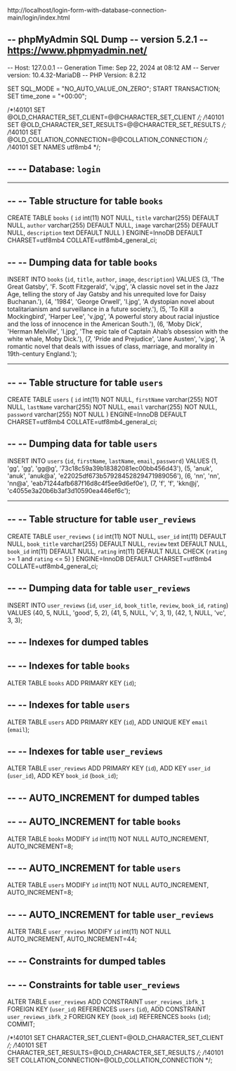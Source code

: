 
http://localhost/login-form-with-database-connection-main/login/index.html

-- phpMyAdmin SQL Dump
-- version 5.2.1
-- https://www.phpmyadmin.net/
--
-- Host: 127.0.0.1
-- Generation Time: Sep 22, 2024 at 08:12 AM
-- Server version: 10.4.32-MariaDB
-- PHP Version: 8.2.12

SET SQL_MODE = "NO_AUTO_VALUE_ON_ZERO";
START TRANSACTION;
SET time_zone = "+00:00";


/*!40101 SET @OLD_CHARACTER_SET_CLIENT=@@CHARACTER_SET_CLIENT */;
/*!40101 SET @OLD_CHARACTER_SET_RESULTS=@@CHARACTER_SET_RESULTS */;
/*!40101 SET @OLD_COLLATION_CONNECTION=@@COLLATION_CONNECTION */;
/*!40101 SET NAMES utf8mb4 */;

--
-- Database: `login`
--

-- --------------------------------------------------------

--
-- Table structure for table `books`
--

CREATE TABLE `books` (
  `id` int(11) NOT NULL,
  `title` varchar(255) DEFAULT NULL,
  `author` varchar(255) DEFAULT NULL,
  `image` varchar(255) DEFAULT NULL,
  `description` text DEFAULT NULL
) ENGINE=InnoDB DEFAULT CHARSET=utf8mb4 COLLATE=utf8mb4_general_ci;

--
-- Dumping data for table `books`
--

INSERT INTO `books` (`id`, `title`, `author`, `image`, `description`) VALUES
(3, 'The Great Gatsby', 'F. Scott Fitzgerald', 'v.jpg', 'A classic novel set in the Jazz Age, telling the story of Jay Gatsby and his unrequited love for Daisy Buchanan.'),
(4, '1984', 'George Orwell', 'l.jpg', 'A dystopian novel about totalitarianism and surveillance in a future society.'),
(5, 'To Kill a Mockingbird', 'Harper Lee', 'v.jpg', 'A powerful story about racial injustice and the loss of innocence in the American South.'),
(6, 'Moby Dick', 'Herman Melville', 'l.jpg', 'The epic tale of Captain Ahab’s obsession with the white whale, Moby Dick.'),
(7, 'Pride and Prejudice', 'Jane Austen', 'v.jpg', 'A romantic novel that deals with issues of class, marriage, and morality in 19th-century England.');

-- --------------------------------------------------------

--
-- Table structure for table `users`
--

CREATE TABLE `users` (
  `id` int(11) NOT NULL,
  `firstName` varchar(255) NOT NULL,
  `lastName` varchar(255) NOT NULL,
  `email` varchar(255) NOT NULL,
  `password` varchar(255) NOT NULL
) ENGINE=InnoDB DEFAULT CHARSET=utf8mb4 COLLATE=utf8mb4_general_ci;

--
-- Dumping data for table `users`
--

INSERT INTO `users` (`id`, `firstName`, `lastName`, `email`, `password`) VALUES
(1, 'gg', 'gg', 'gg@g', '73c18c59a39b18382081ec00bb456d43'),
(5, 'anuk', 'anuk', 'anuk@a', 'e22025df673b57928452829471989056'),
(6, 'nn', 'nn', 'nn@a', 'eab71244afb687f16d8c4f5ee9d6ef0e'),
(7, 'f', 'f', 'kkn@j', 'c4055e3a20b6b3af3d10590ea446ef6c');

-- --------------------------------------------------------

--
-- Table structure for table `user_reviews`
--

CREATE TABLE `user_reviews` (
  `id` int(11) NOT NULL,
  `user_id` int(11) DEFAULT NULL,
  `book_title` varchar(255) DEFAULT NULL,
  `review` text DEFAULT NULL,
  `book_id` int(11) DEFAULT NULL,
  `rating` int(11) DEFAULT NULL CHECK (`rating` >= 1 and `rating` <= 5)
) ENGINE=InnoDB DEFAULT CHARSET=utf8mb4 COLLATE=utf8mb4_general_ci;

--
-- Dumping data for table `user_reviews`
--

INSERT INTO `user_reviews` (`id`, `user_id`, `book_title`, `review`, `book_id`, `rating`) VALUES
(40, 5, NULL, 'good', 5, 2),
(41, 5, NULL, 'v', 3, 1),
(42, 1, NULL, 'vc', 3, 3);

--
-- Indexes for dumped tables
--

--
-- Indexes for table `books`
--
ALTER TABLE `books`
  ADD PRIMARY KEY (`id`);

--
-- Indexes for table `users`
--
ALTER TABLE `users`
  ADD PRIMARY KEY (`id`),
  ADD UNIQUE KEY `email` (`email`);

--
-- Indexes for table `user_reviews`
--
ALTER TABLE `user_reviews`
  ADD PRIMARY KEY (`id`),
  ADD KEY `user_id` (`user_id`),
  ADD KEY `book_id` (`book_id`);

--
-- AUTO_INCREMENT for dumped tables
--

--
-- AUTO_INCREMENT for table `books`
--
ALTER TABLE `books`
  MODIFY `id` int(11) NOT NULL AUTO_INCREMENT, AUTO_INCREMENT=8;

--
-- AUTO_INCREMENT for table `users`
--
ALTER TABLE `users`
  MODIFY `id` int(11) NOT NULL AUTO_INCREMENT, AUTO_INCREMENT=8;

--
-- AUTO_INCREMENT for table `user_reviews`
--
ALTER TABLE `user_reviews`
  MODIFY `id` int(11) NOT NULL AUTO_INCREMENT, AUTO_INCREMENT=44;

--
-- Constraints for dumped tables
--

--
-- Constraints for table `user_reviews`
--
ALTER TABLE `user_reviews`
  ADD CONSTRAINT `user_reviews_ibfk_1` FOREIGN KEY (`user_id`) REFERENCES `users` (`id`),
  ADD CONSTRAINT `user_reviews_ibfk_2` FOREIGN KEY (`book_id`) REFERENCES `books` (`id`);
COMMIT;

/*!40101 SET CHARACTER_SET_CLIENT=@OLD_CHARACTER_SET_CLIENT */;
/*!40101 SET CHARACTER_SET_RESULTS=@OLD_CHARACTER_SET_RESULTS */;
/*!40101 SET COLLATION_CONNECTION=@OLD_COLLATION_CONNECTION */;